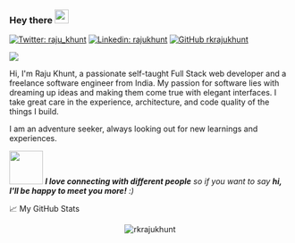 ### Hey there <img src="https://media.giphy.com/media/hvRJCLFzcasrR4ia7z/giphy.gif" width="25px">

[![Twitter: raju_khunt](https://img.shields.io/twitter/follow/raju_khunt?style=social)](https://twitter.com/raju_khunt)
[![Linkedin: rajukhunt](https://img.shields.io/badge/-rkrajukhunt-blue?style=flat-square&logo=Linkedin&logoColor=white&link=https://www.linkedin.com/in/rajukhunt/)](https://www.linkedin.com/in/rajukhunt/)
[![GitHub rkrajukhunt](https://img.shields.io/github/followers/rkrajukhunt?label=follow&style=social)](https://github.com/rkrajukhunt)

![](https://visitor-badge.glitch.me/badge?page_id=rkrajukhunt.rkrajukhunt)

Hi, I'm Raju Khunt, a passionate self-taught Full Stack web developer and a freelance software engineer from India. My passion for software lies with dreaming up ideas and making them come true with elegant interfaces. I take great care in the experience, architecture, and code quality of the things I build.

I am an adventure seeker, always looking out for new learnings and experiences.

<img src="https://media.giphy.com/media/LnQjpWaON8nhr21vNW/giphy.gif" width="60"> <em><b>I love connecting with different people</b> so if you want to say <b>hi, I'll be happy to meet you more!</b> :)</em>

📈 My GitHub Stats

<p align="center"> <img src="https://github-readme-stats.vercel.app/api?username=rkrajukhunt&show_icons=true&theme=gotham" alt="rkrajukhunt" />
